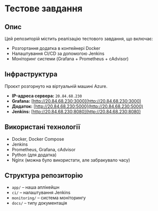 # Тестове завдання

## Опис
Цей репозиторій містить реалізацію тестового завдання, що включає:
- Розгортання додатка в контейнері Docker
- Налаштування CI/CD за допомогою Jenkins
- Моніторинг системи (Grafana + Prometheus + cAdvisor)

## Інфраструктура
Проєкт розгорнуто на віртуальній машині Azure.

- **IP-адреса сервера:** `20.84.68.230`
- **Grafana:** [http://20.84.68.230:3000](http://20.84.68.230:3000)
- **Додаток:** [http://20.84.68.230:5000](http://20.84.68.230:5000)
- **Jenkins:** [http://20.84.68.230:8080](http://20.84.68.230:8080)

## Використані технології
- Docker, Docker Compose
- Jenkins
- Prometheus, Grafana, cAdvisor
- Python (для додатка)
- Nginx (можна було використати, але забракувало часу)

## Структура репозиторію
- `app/` – наша аплікейшн
- `ci/` – налаштування Jenkins
- `monitoring/` – система моніторингу
- `docs/` – типу документація
